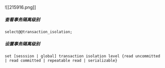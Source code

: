 ![[215916.png]]

##### 查看事务隔离级别
	select@@transaction_isolation;

##### 设置事务隔离级别
	set [sesssion | global] transaction isolation level {read uncommitted | read committed | repeatable read | serializable}